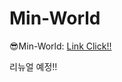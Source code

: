 # Min-World
😎Min-World: [Link Click!!][Min-World-link]

[Min-World-link]: https://mary5544.github.io/Min-World/
리뉴얼 예정!!

